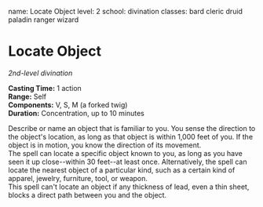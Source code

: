 name: Locate Object level: 2 school: divination classes: bard cleric druid paladin ranger wizard

# Locate Object
_2nd-level divination_

**Casting Time:** 1 action    
**Range:** Self    
**Components:** V, S, M (a forked twig)    
**Duration:** Concentration, up to 10 minutes

Describe or name an object that is familiar to you. You sense the direction to the object's location, as long as that object is within 1,000 feet of you. If the object is in motion, you know the direction of its movement.    
The spell can locate a specific object known to you, as long as you have seen it up close--within 30 feet--at least once. Alternatively, the spell can locate the nearest object of a particular kind, such as a certain kind of apparel, jewelry, furniture, tool, or weapon.    
This spell can't locate an object if any thickness of lead, even a thin sheet, blocks a direct path between you and the object. 